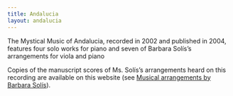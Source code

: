 ```yaml
---
title: Andalucia
layout: andalucia
---
```


The Mystical Music of Andalucia, recorded in 2002 and published in 2004, features four solo works for piano and seven of Barbara Solís’s arrangements for viola and piano

Copies of the manuscript scores of Ms. Solís’s arrangements heard on this recording are available on this website (see [Musical arrangements by Barbara Solís](/musical-arrangements "Musical arrangements by Barbara Solís")).
